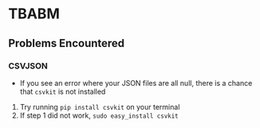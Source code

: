# TBABM

## Problems Encountered 

### CSVJSON 
* If you see an error where your JSON files are all null, there is a chance that `csvkit` is not installed 
1. Try running `pip install csvkit` on your terminal 
2. If step 1 did not work, `sudo easy_install csvkit`
